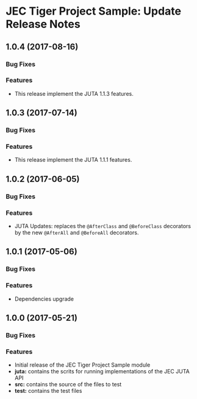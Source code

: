 # JEC Tiger Project Sample: Update Release Notes

<a name="jec-sample-tiger-1.0.4"></a>
## **1.0.4** (2017-08-16)

### Bug Fixes

### Features

- This release implement the JUTA 1.1.3 features.

<a name="jec-sample-tiger-1.0.3"></a>
## **1.0.3** (2017-07-14)

### Bug Fixes

### Features

- This release implement the JUTA 1.1.1 features.

<a name="jec-sample-tiger-1.0.2"></a>
## **1.0.2** (2017-06-05)

### Bug Fixes

### Features

- JUTA Updates: replaces the `@AfterClass` and `@BeforeClass` decorators by the 
new `@AfterAll` and `@BeforeAll` decorators.

<a name="jec-sample-tiger-1.0.1"></a>
## **1.0.1** (2017-05-06)

### Bug Fixes

### Features

- Dependencies upgrade

<a name="jec-sample-tiger-1.0.0"></a>
## **1.0.0** (2017-05-21)

### Bug Fixes

### Features

- Initial release of the JEC Tiger Project Sample module
- **juta:** contains the scrits for running implementations of the JEC JUTA API
- **src:** contains the source of the files to test
- **test:** contains the test files